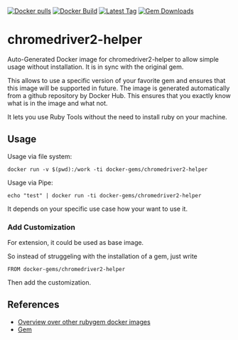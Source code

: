 [![Docker pulls](https://img.shields.io/docker/pulls/rubygem/chromedriver2-helper.svg)](https://hub.docker.com/r/rubygem/chromedriver2-helper/)
[![Docker Build](https://img.shields.io/docker/automated/rubygem/chromedriver2-helper.svg)](https://hub.docker.com/r/rubygem/chromedriver2-helper/)
[![Latest Tag](https://img.shields.io/github/tag/docker-rubygem/chromedriver2-helper.svg)](https://hub.docker.com/r/rubygem/chromedriver2-helper/)
[![Gem Downloads](https://img.shields.io/gem/dt/chromedriver2-helper.svg)](https://rubygems.org/gems/chromedriver2-helper/)
# chromedriver2-helper

Auto-Generated Docker image for chromedriver2-helper to allow simple usage without installation.
It is in sync with the original gem.

This allows to use a specific version of your favorite gem and ensures that this image will be supported in future.
The image is generated automatically from a github repository by Docker Hub.
This ensures that you exactly know what is in the image and what not.

It lets you use Ruby Tools without the need to install ruby on your machine.

## Usage

Usage via file system:

`docker run -v $(pwd):/work -ti docker-gems/chromedriver2-helper`

Usage via Pipe:

`echo "test" | docker run -ti docker-gems/chromedriver2-helper`

It depends on your specific use case how your want to use it.

### Add Customization

For extension, it could be used as base image.

So instead of struggeling with the installation of a gem, just write

`FROM docker-gems/chromedriver2-helper`

Then add the customization.

## References

 - [Overview over other rubygem docker images](https://github.com/thinkbot/docker-rubygem)
 - [Gem](https://rubygems.org/gems/chromedriver2-helper/)
